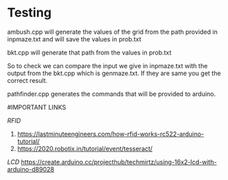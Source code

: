 # Testing

ambush.cpp will generate the values of the grid from the path provided in inpmaze.txt and will save the values in prob.txt

bkt.cpp will generate that path from the values in prob.txt 

So to check we can compare the input we give in inpmaze.txt with the output from the bkt.cpp which is genmaze.txt. If they are same you get the correct result.

pathfinder.cpp generates the commands that will be provided to arduino.

#IMPORTANT LINKS

_RFID_
1. https://lastminuteengineers.com/how-rfid-works-rc522-arduino-tutorial/
2. https://2020.robotix.in/tutorial/event/tesseract/

_LCD_
https://create.arduino.cc/projecthub/techmirtz/using-16x2-lcd-with-arduino-d89028
